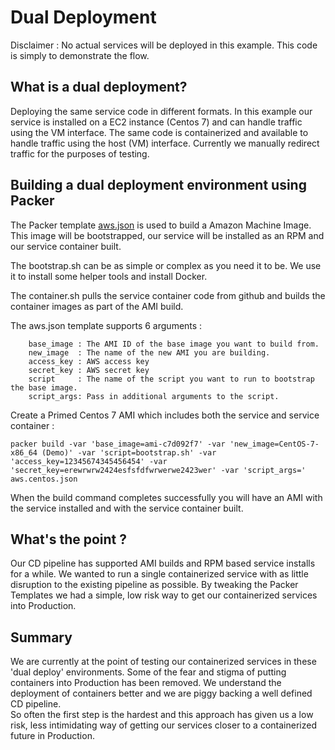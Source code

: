 # Dual Deployment

Disclaimer : No actual services will be deployed in this example.  This code is simply to demonstrate the flow. 

## What is a dual deployment?

Deploying the same service code in different formats.  In this example our service is installed on a EC2 instance (Centos 7) and can handle traffic using the VM interface.  The same code is containerized and available to handle traffic using the host (VM) interface.  Currently we manually redirect traffic for the purposes of testing.

## Building a dual deployment environment using Packer

The Packer template [aws.json](aws.json) is used to build a Amazon Machine Image. This image will be bootstrapped, our service will be installed as an RPM and our service container built. 

The bootstrap.sh can be as simple or complex as you need it to be.  We use it to install some helper tools and install Docker.

The container.sh pulls the service container code from github and builds the container images as part of the AMI build.  

The aws.json template supports 6 arguments :

```
    base_image : The AMI ID of the base image you want to build from.
    new_image  : The name of the new AMI you are building.
    access_key : AWS access key 
    secret_key : AWS secret key
    script     : The name of the script you want to run to bootstrap the base image.
    script_args: Pass in additional arguments to the script.
```

Create a Primed Centos 7 AMI which includes both the service and service container :

```
packer build -var 'base_image=ami-c7d092f7' -var 'new_image=CentOS-7-x86_64 (Demo)' -var 'script=bootstrap.sh' -var 'access_key=12345674345456454' -var 'secret_key=erewrwrw2424esfsfdfwrwerwe2423wer' -var 'script_args=' aws.centos.json
```

When the build command completes successfully you will have an AMI with the service installed and with the service container built.

## What's the point ?

Our CD pipeline has supported AMI builds and RPM based service installs for a while.  We wanted to run a single containerized service with as little disruption to the existing pipeline as possible.  By tweaking the Packer Templates we had a simple, low risk way to get our containerized services into Production.  

## Summary

We are currently at the point of testing our containerized services in these 'dual deploy' environments. Some of the fear and stigma of putting containers into Production has been removed.  We understand the deployment of containers better and we are piggy backing a well defined CD pipeline.  
So often the first step is the hardest and this approach has given us a low risk, less intimidating way of getting our services closer to a containerized future in Production.  


